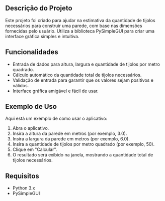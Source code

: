## Descrição do Projeto

Este projeto foi criado para ajudar na estimativa da quantidade de tijolos necessários para construir uma parede, com base nas dimensões fornecidas pelo usuário. Utiliza a biblioteca PySimpleGUI para criar uma interface gráfica simples e intuitiva.

## Funcionalidades

- Entrada de dados para altura, largura e quantidade de tijolos por metro quadrado.
- Cálculo automático da quantidade total de tijolos necessários.
- Validação de entrada para garantir que os valores sejam positivos e válidos.
- Interface gráfica amigável e fácil de usar.

## Exemplo de Uso

Aqui está um exemplo de como usar o aplicativo:

1. Abra o aplicativo.
2. Insira a altura da parede em metros (por exemplo, 3.0).
3. Insira a largura da parede em metros (por exemplo, 6.0).
4. Insira a quantidade de tijolos por metro quadrado (por exemplo, 50).
5. Clique em "Calcular".
6. O resultado será exibido na janela, mostrando a quantidade total de tijolos necessários.

## Requisitos

- Python 3.x
- PySimpleGUI
